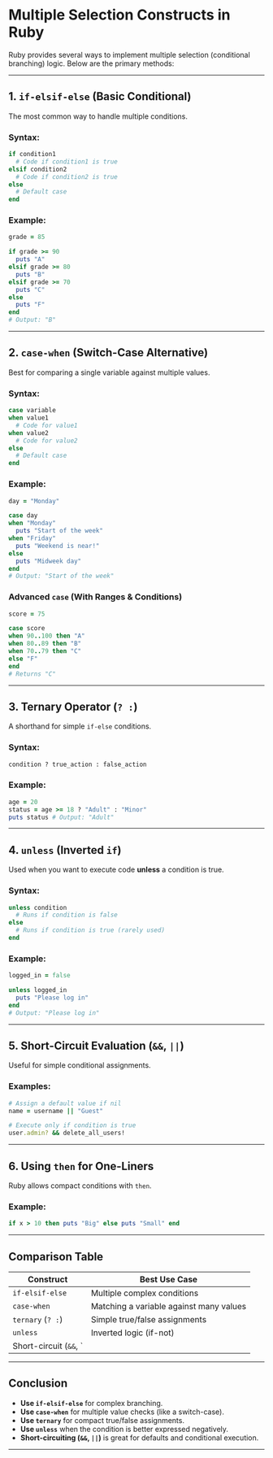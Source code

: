 # **Multiple Selection Constructs in Ruby**

Ruby provides several ways to implement multiple selection (conditional branching) logic. Below are the primary methods:

---

## **1. `if-elsif-else` (Basic Conditional)**
The most common way to handle multiple conditions.

### **Syntax:**
```ruby
if condition1
  # Code if condition1 is true
elsif condition2
  # Code if condition2 is true
else
  # Default case
end
```

### **Example:**
```ruby
grade = 85

if grade >= 90
  puts "A"
elsif grade >= 80
  puts "B"
elsif grade >= 70
  puts "C"
else
  puts "F"
end
# Output: "B"
```

---

## **2. `case-when` (Switch-Case Alternative)**
Best for comparing a single variable against multiple values.

### **Syntax:**
```ruby
case variable
when value1
  # Code for value1
when value2
  # Code for value2
else
  # Default case
end
```

### **Example:**
```ruby
day = "Monday"

case day
when "Monday"
  puts "Start of the week"
when "Friday"
  puts "Weekend is near!"
else
  puts "Midweek day"
end
# Output: "Start of the week"
```

### **Advanced `case` (With Ranges & Conditions)**
```ruby
score = 75

case score
when 90..100 then "A"
when 80..89 then "B"
when 70..79 then "C"
else "F"
end
# Returns "C"
```

---

## **3. Ternary Operator (`? :`)**
A shorthand for simple `if-else` conditions.

### **Syntax:**
```ruby
condition ? true_action : false_action
```

### **Example:**
```ruby
age = 20
status = age >= 18 ? "Adult" : "Minor"
puts status # Output: "Adult"
```

---

## **4. `unless` (Inverted `if`)**
Used when you want to execute code **unless** a condition is true.

### **Syntax:**
```ruby
unless condition
  # Runs if condition is false
else
  # Runs if condition is true (rarely used)
end
```

### **Example:**
```ruby
logged_in = false

unless logged_in
  puts "Please log in"
end
# Output: "Please log in"
```

---

## **5. Short-Circuit Evaluation (`&&`, `||`)**
Useful for simple conditional assignments.

### **Examples:**
```ruby
# Assign a default value if nil
name = username || "Guest"

# Execute only if condition is true
user.admin? && delete_all_users!
```

---

## **6. Using `then` for One-Liners**
Ruby allows compact conditions with `then`.

### **Example:**
```ruby
if x > 10 then puts "Big" else puts "Small" end
```

---

## **Comparison Table**
| **Construct**       | **Best Use Case**                     |
|---------------------|--------------------------------------|
| `if-elsif-else`     | Multiple complex conditions          |
| `case-when`         | Matching a variable against many values |
| `ternary` (`? :`)   | Simple true/false assignments        |
| `unless`            | Inverted logic (if-not)              |
| Short-circuit (`&&`, `||`) | Default values or conditional execution |

---

## **Conclusion**
- **Use `if-elsif-else`** for complex branching.
- **Use `case-when`** for multiple value checks (like a switch-case).
- **Use `ternary`** for compact true/false assignments.
- **Use `unless`** when the condition is better expressed negatively.
- **Short-circuiting (`&&`, `||`)** is great for defaults and conditional execution.

---
